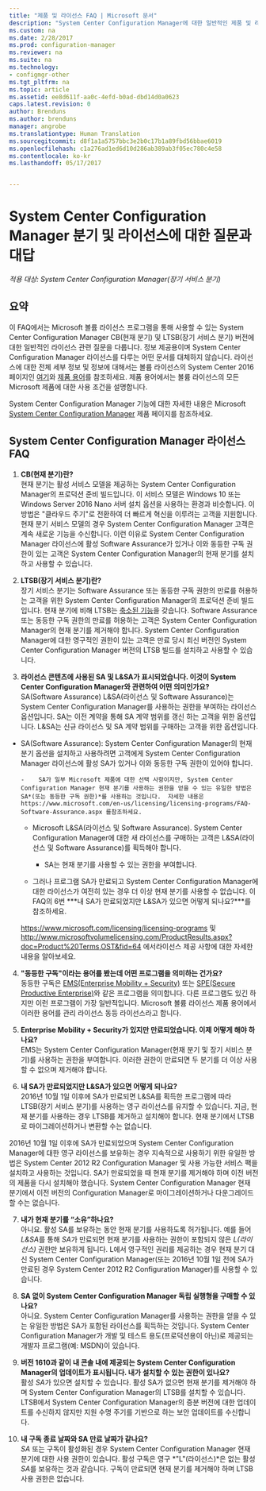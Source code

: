 ```yaml
---
title: "제품 및 라이선스 FAQ | Microsoft 문서"
description: "System Center Configuration Manager에 대한 일반적인 제품 및 라이선스 질문의 대답을 알아봅니다."
ms.custom: na
ms.date: 2/28/2017
ms.prod: configuration-manager
ms.reviewer: na
ms.suite: na
ms.technology:
- configmgr-other
ms.tgt_pltfrm: na
ms.topic: article
ms.assetid: ee8d611f-aa0c-4efd-b0ad-dbd14d0a0623
caps.latest.revision: 0
author: Brenduns
ms.author: brenduns
manager: angrobe
ms.translationtype: Human Translation
ms.sourcegitcommit: d8f1a1a5757bbc3e2b0c17b1a89fbd56bbae6019
ms.openlocfilehash: c1a276ad1ed6d10d286ab389ab3f05ec780c4e58
ms.contentlocale: ko-kr
ms.lasthandoff: 05/17/2017


---
```

# <a name="frequently-asked-questions-for-system-center-configuration-manager-branches-and-licensing"></a>System Center Configuration Manager 분기 및 라이선스에 대한 질문과 대답

 *적용 대상: System Center Configuration Manager(장기 서비스 분기)*

## <a name="summary"></a>요약
이 FAQ에서는 Microsoft 볼륨 라이선스 프로그램을 통해 사용할 수 있는 System Center Configuration Manager CB(현재 분기) 및 LTSB(장기 서비스 분기) 버전에 대한 일반적인 라이선스 관련 질문을 다룹니다. 정보 제공용이며 System Center Configuration Manager 라이선스를 다루는 어떤 문서를 대체하지 않습니다. 라이선스에 대한 전체 세부 정보 및 정보에 대해서는 볼륨 라이선스의 System Center 2016 페이지인 [여기](https://www.microsoft.com/licensing/product-licensing/system-center-2016.aspx)와 [제품 용어](http://www.microsoft.com/licensing/about-licensing/product-licensing.aspx)를 참조하세요. 제품 용어에서는 볼륨 라이선스의 모든 Microsoft 제품에 대한 사용 조건을 설명합니다.

System Center Configuration Manager 기능에 대한 자세한 내용은 Microsoft [System Center Configuration Manager](https://www.microsoft.com/cloud-platform/system-center-configuration-manager) 제품 페이지를 참조하세요.




## <a name="system-center-configuration-manager-licensing-faq"></a>System Center Configuration Manager 라이선스 FAQ

1.    **CB(현재 분기)란?**   
현재 분기는 활성 서비스 모델을 제공하는 System Center Configuration Manager의 프로덕션 준비 빌드입니다. 이 서비스 모델은 Windows 10 또는 Windows Server 2016 Nano 서버 설치 옵션을 사용하는 환경과 비슷합니다. 이 방법은 "클라우드 주기"로 전환하여 더 빠르게 혁신을 이루려는 고객을 지원합니다. 현재 분기 서비스 모델의 경우 System Center Configuration Manager 고객은 계속 새로운 기능을 수신합니다. 이런 이유로 System Center Configuration Manager 라이선스에 활성 Software Assurance가 있거나 이와 동등한 구독 권한이 있는 고객은 System Center Configuration Manager의 현재 분기를 설치하고 사용할 수 있습니다.

2.    **LTSB(장기 서비스 분기)란?**  
장기 서비스 분기는 Software Assurance 또는 동등한 구독 권한의 만료를 허용하는 고객을 위한 System Center Configuration Manager의 프로덕션 준비 빌드입니다. 현재 분기에 비해 LTSB는 [축소된 기능](/sccm/core/understand/introduction-to-the-ltsb#features-that-are-not-available-in-the-ltsb-of-configuration-manager)을 갖습니다. Software Assurance 또는 동등한 구독 권한의 만료를 허용하는 고객은 System Center Configuration Manager의 현재 분기를 제거해야 합니다. System Center Configuration Manager에 대한 영구적인 권한이 있는 고객은 만료 당시 최신 버전인 System Center Configuration Manager 버전의 LTSB 빌드를 설치하고 사용할 수 있습니다.

3.    **라이선스 콘텐츠에 사용된 SA 및 L&SA가 표시되었습니다. 이것이 System Center Configuration Manager와 관련하여 어떤 의미인가요?**    
SA(Software Assurance) L&SA(라이선스 및 Software Assurance)는 System Center Configuration Manager를 사용하는 권한을 부여하는 라이선스 옵션입니다. SA는 이전 계약을 통해 SA 계약 범위를 갱신 하는 고객을 위한 옵션입니다. L&SA는 신규 라이선스 및 SA 계약 범위를 구매하는 고객을 위한 옵션입니다.
  - SA(Software Assurance): System Center Configuration Manager의 현재 분기 옵션을 설치하고 사용하려면 고객에게 System Center Configuration Manager 라이선스에 활성 SA가 있거나 이와 동등한 구독 권한이 있어야 합니다.    

        -    SA가 일부 Microsoft 제품에 대한 선택 사항이지만, System Center Configuration Manager 현재 분기를 사용하는 권한을 얻을 수 있는 유일한 방법은 SA*(또는 동등한 구독 권한)*를 사용하는 것입니다.  자세한 내용은 https://www.microsoft.com/en-us/licensing/licensing-programs/FAQ-Software-Assurance.aspx 를참조하세요.

      - Microsoft L&SA(라이선스 및 Software Assurance). System Center Configuration Manager에 대한 새 라이선스를 구매하는 고객은 L&SA(라이선스 및 Software Assurance)를 획득해야 합니다.   

         - SA는 현재 분기를 사용할 수 있는 권한을 부여합니다.

       - 그러나 프로그램 SA가 만료되고 System Center Configuration Manager에 대한 라이선스가 여전히 있는 경우 더 이상 현재 분기를 사용할 수 없습니다. 이 FAQ의 6번 ***내 SA가 만료되었지만 L&SA가 있으면 어떻게 되나요?***를 참조하세요.

       https://www.microsoft.com/licensing/licensing-programs 및 http://www.microsoftvolumelicensing.com/ProductResults.aspx?doc=Product%20Terms,OST&fid=64 에서라이선스 제공 사항에 대한 자세한 내용을 알아보세요.

4.    **"동등한 구독"이라는 용어를 봤는데 어떤 프로그램을 의미하는 건가요?**   
       동등한 구독은 [EMS(Enterprise Mobility + Security)](http://www.microsoftvolumelicensing.com/ProductResults.aspx?doc=Product%20Terms,OST&fid=51) 또는 [SPE(Secure Productive Enterprise)](https://www.microsoft.com/secure-productive-enterprise/default.aspx)와 같은 프로그램을 의미합니다. 다른 프로그램도 있긴 하지만 이런 프로그램이 가장 일반적입니다. Microsoft 볼륨 라이선스 제품 용어에서 이러한 용어를 관리 라이선스 동등 라이선스라고 합니다.

5.    **Enterprise Mobility + Security가 있지만 만료되었습니다. 이제 어떻게 해야 하나요?**  
       EMS는 System Center Configuration Manager(현재 분기 및 장기 서비스 분기)를 사용하는 권한을 부여합니다. 이러한 권한이 만료되면 두 분기를 더 이상 사용할 수 없으며 제거해야 합니다.  

6.    **내 SA가 만료되었지만 L&SA가 있으면 어떻게 되나요?**   
   2016년 10월 1일 이후에 SA가 만료되면 L&SA를 획득한 프로그램에 따라 LTSB(장기 서비스 분기)를 사용하는 영구 라이선스를 유지할 수 있습니다. 지금, 현재 분기를 사용하는 경우 LTSB를 제거하고 설치해야 합니다. 현재 분기에서 LTSB로 마이그레이션하거나 변환할 수는 없습니다.

  2016년 10월 1일 이후에 SA가 만료되었으며 System Center Configuration Manager에 대한 영구 라이선스를 보유하는 경우 지속적으로 사용하기 위한 유일한 방법은 System Center 2012 R2 Configuration Manager 및 사용 가능한 서비스 팩을 설치하고 사용하는 것입니다. SA가 만료되었을 때 현재 분기를 제거해야 하며 이전 버전의 제품을 다시 설치해야 했습니다. System Center Configuration Manager 현재 분기에서 이전 버전의 Configuration Manager로 마이그레이션하거나 다운그레이드할 수는 없습니다.

7. **내가 현재 분기를 “소유”하나요?**   
  아니요. 활성 SA를 보유하는 동안 현재 분기를 사용하도록 허가됩니다. 예를 들어 *L&SA*를 통해 *SA*가 만료되면 현재 분기를 사용하는 권한이 포함되지 않은 *L(라이선스)* 권한만 보유하게 됩니다. L에서 영구적인 권리를 제공하는 경우 현재 분기 대신 System Center Configuration Manager(또는 2016년 10월 1일 전에 SA가 만료된 경우 System Center 2012 R2 Configuration Manager)를 사용할 수 있습니다.

8. **SA 없이 System Center Configuration Manager 독립 실행형을 구매할 수 있나요?**      
  아니요.  System Center Configuration Manager를 사용하는 권한을 얻을 수 있는 유일한 방법은 SA가 포함된 라이선스를 획득하는 것입니다. System Center Configuration Manager가 개발 및 테스트 용도(프로덕션용이 아닌)로 제공되는 개발자 프로그램(예: MSDN)이 있습니다.

9. **버전 1610과 같이 내 콘솔 내에 제공되는 System Center Configuration Manager의 업데이트가 표시됩니다. 내가 설치할 수 있는 권한이 있나요?**   
  활성 *SA*가 있으면 설치할 수 있습니다. 활성 SA가 없으면 현재 분기를 제거해야 하며 System Center Configuration Manager의 LTSB를 설치할 수 있습니다. LTSB에서 System Center Configuration Manager의 증분 버전에 대한 업데이트를 수신하지 않지만 지원 수명 주기를 기반으로 하는 보안 업데이트를 수신합니다.

10.    **내 구독 종료 날짜와 SA 만료 날짜가 같나요?**    
  *SA* 또는 구독이 활성화된 경우 System Center Configuration Manager 현재 분기에 대한 사용 권한이 있습니다. 활성 구독은 영구 *"L"(라이선스)*은 없는 활성 *SA*를 보유하는 것과 같습니다. 구독이 만료되면 현재 분기를 제거해야 하며 LTSB 사용 권한은 없습니다.

